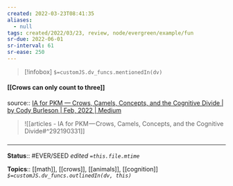 ```yaml
---
created: 2022-03-23T08:41:35 
aliases:
  - null
tags: created/2022/03/23, review, node/evergreen/example/fun
sr-due: 2022-06-01
sr-interval: 61
sr-ease: 250
---
```

> [!infobox]
`$=customJS.dv_funcs.mentionedIn(dv)`

#### [[Crows can only count to three]] 

source:: [IA for PKM — Crows, Camels, Concepts, and the Cognitive Divide | by Cody Burleson | Feb, 2022 | Medium](https://cody-burleson.medium.com/ia-for-pkm-crows-camels-concepts-and-the-cognitive-divide-7523c0bfa5eb)


> ![[articles - IA for PKM — Crows, Camels, Concepts, and the Cognitive Divide#^292190331]]

### <hr class="footnote"/>

**Status**:: #EVER/SEED 
*edited `=this.file.mtime`*

**Topics**:: [[math]], [[crows]], [[animals]], [[cognition]] 
*`$=customJS.dv_funcs.outlinedIn(dv, this)`*
